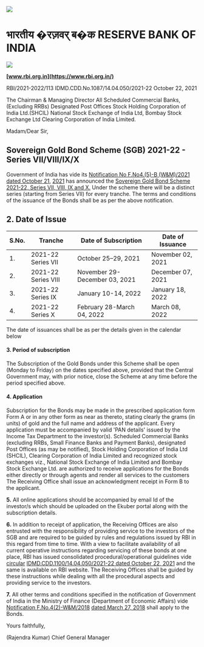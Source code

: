 ![](_page_0_Picture_0.jpeg)

# भारतीय �रज़वर् ब�क RESERVE BANK OF INDIA

![](_page_0_Picture_2.jpeg)

**[www.rbi.org.in](https://www.rbi.org.in/)**

RBI/2021-2022/113 IDMD.CDD.No.1087/14.04.050/2021-22 October 22, 2021

The Chairman & Managing Director All Scheduled Commercial Banks, (Excluding RRBs) Designated Post Offices Stock Holding Corporation of India Ltd.(SHCIL) National Stock Exchange of India Ltd, Bombay Stock Exchange Ltd Clearing Corporation of India Limited.

Madam/Dear Sir,

## **Sovereign Gold Bond Scheme (SGB) 2021-22 - Series VII/VIII/IX/X**

Government of India has vide its [Notification No F.No4.\(5\)-B \(W&M\)/2021 dated October 21,](https://rbidocs.rbi.org.in/rdocs/content/pdfs/SGBN21102021.pdf)  [2021](https://rbidocs.rbi.org.in/rdocs/content/pdfs/SGBN21102021.pdf) has announced the [Sovereign Gold Bond Scheme 2021-22, Series VII, VIII, IX and X.](https://www.rbi.org.in/Scripts/BS_PressReleaseDisplay.aspx?prid=52440) Under the scheme there will be a distinct series (starting from Series VII) for every tranche. The terms and conditions of the issuance of the Bonds shall be as per the above notification.

## **2. Date of Issue**

| S.No. | Tranche             | Date of Subscription          | Date of Issuance  |
|-------|---------------------|-------------------------------|-------------------|
| 1.    | 2021-22 Series VII  | October 25–29, 2021           | November 02, 2021 |
| 2.    | 2021-22 Series VIII | November 29-December 03, 2021 | December 07, 2021 |
| 3.    | 2021-22 Series IX   | January 10-14, 2022           | January 18, 2022  |
| 4.    | 2021-22 Series X    | February 28-March 04, 2022    | March 08, 2022    |

The date of issuances shall be as per the details given in the calendar below

#### **3. Period of subscription**

The Subscription of the Gold Bonds under this Scheme shall be open (Monday to Friday) on the dates specified above, provided that the Central Government may, with prior notice, close the Scheme at any time before the period specified above.

#### **4. Application**

Subscription for the Bonds may be made in the prescribed application form Form A or in any other form as near as thereto, stating clearly the grams (in units) of gold and the full name and address of the applicant. Every application must be accompanied by valid 'PAN details' issued by the Income Tax Department to the investor(s). Scheduled Commercial Banks (excluding RRBs, Small Finance Banks and Payment Banks), designated Post Offices (as may be notified), Stock Holding Corporation of India Ltd (SHCIL), Clearing Corporation of India Limited and recognized stock exchanges viz., National Stock Exchange of India Limited and Bombay Stock Exchange Ltd. are authorized to receive applications for the Bonds either directly or through agents and render all services to the customers The Receiving Office shall issue an acknowledgment receipt in Form B to the applicant.

**5.** All online applications should be accompanied by email Id of the investor/s which should be uploaded on the Ekuber portal along with the subscription details.

**6.** In addition to receipt of application, the Receiving Offices are also entrusted with the responsibility of providing service to the investors of the SGB and are required to be guided by rules and regulations issued by RBI in this regard from time to time. With a view to facilitate availability of all current operative instructions regarding servicing of these bonds at one place, RBI has issued consolidated procedural/operational guidelines vide [circular](https://www.rbi.org.in/Scripts/NotificationUser.aspx?Id=12181&Mode=0)  [IDMD.CDD.1100/14.04.050/2021-22 dated October 22, 2021](https://www.rbi.org.in/Scripts/NotificationUser.aspx?Id=12181&Mode=0) and the same is available on RBI website. The Receiving Offices shall be guided by these instructions while dealing with all the procedural aspects and providing service to the investors.

**7.** All other terms and conditions specified in the notification of Government of India in the Ministry of Finance (Department of Economic Affairs) vide [Notification F.No.4\(2\)-W&M/2018](https://rbidocs.rbi.org.in/rdocs/content/pdfs/COINT17042020_1.pdf)  [dated March 27, 2018](https://rbidocs.rbi.org.in/rdocs/content/pdfs/COINT17042020_1.pdf) shall apply to the Bonds.

Yours faithfully,

(Rajendra Kumar) Chief General Manager